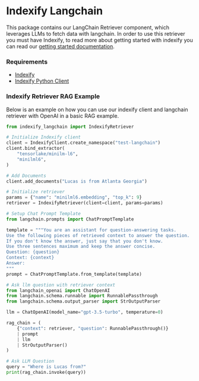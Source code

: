 # Indexify Langchain

This package contains our LangChain Retriever component, which leverages LLMs to fetch data with langchain. In order to use this retriever you must have Indexify, to read more about getting started with indexify you can read our [getting started documentation](https://getindexify.ai/getting_started/).

### Requirements
- [Indexify](https://getindexify.ai/getting_started/)
- [Indexify Python Client](https://pypi.org/project/indexify/)

### Indexify Retriever RAG Example
Below is an example on how you can use our indexify client and langchain retriever with OpenAI in a basic RAG example.

```python
from indexify_langchain import IndexifyRetriever

# Initialize Indexify client
client = IndexifyClient.create_namespace("test-langchain")
client.bind_extractor(
    "tensorlake/minilm-l6",
    "minilml6",
)

# Add Documents
client.add_documents("Lucas is from Atlanta Georgia")

# Initialize retriever
params = {"name": "minilml6.embedding", "top_k": 9}
retriever = IndexifyRetriever(client=client, params=params)

# Setup Chat Prompt Template
from langchain.prompts import ChatPromptTemplate

template = """You are an assistant for question-answering tasks. 
Use the following pieces of retrieved context to answer the question. 
If you don't know the answer, just say that you don't know. 
Use three sentences maximum and keep the answer concise.
Question: {question} 
Context: {context} 
Answer:
"""
prompt = ChatPromptTemplate.from_template(template)

# Ask llm question with retriever context
from langchain_openai import ChatOpenAI
from langchain.schema.runnable import RunnablePassthrough
from langchain.schema.output_parser import StrOutputParser

llm = ChatOpenAI(model_name="gpt-3.5-turbo", temperature=0)

rag_chain = (
    {"context": retriever, "question": RunnablePassthrough()}
    | prompt
    | llm
    | StrOutputParser()
)

# Ask LLM Question
query = "Where is Lucas from?"
print(rag_chain.invoke(query))
```